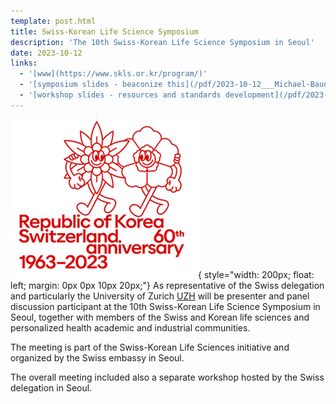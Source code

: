 ```yaml
---
template: post.html
title: Swiss-Korean Life Science Symposium
description: 'The 10th Swiss-Korean Life Science Symposium in Seoul'
date: 2023-10-12
links:
  - '[www](https://www.skls.or.kr/program/)'
  - '[symposium slides - beaconize this](/pdf/2023-10-12___Michael-Baudis__Beaconize-This__Swiss-Korean-symposium.pdf)'
  - '[workshop slides - resources and standards development](/pdf/2023-10-11___Michael-Baudis__Swiss-Korean-workshop.pdf)'
---
```


![Swiss-Korean logo image](/img/2023-seoul-swiss-korean-logo.png){ style="width: 200px; float: left; margin: 0px 0px 10px 20px;"}
As representative of the Swiss delegation and particularly the University of Zurich
[UZH](https://uzh.ch) will be presenter and panel discussion participant at the
10th Swiss-Korean Life Science Symposium in Seoul, together with members of the Swiss
and Korean life sciences and personalized health academic and industrial communities.

<!--more-->

The meeting is part of the Swiss-Korean Life Sciences initiative and organized by
the Swiss embassy in Seoul.

The overall meeting included also a separate workshop hosted by the Swiss delegation
in Seoul.


